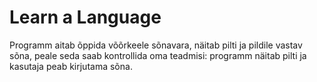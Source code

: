 # Learn a Language
 
Programm aitab õppida võõrkeele sõnavara, näitab pilti ja pildile vastav sõna, peale seda saab kontrollida oma teadmisi: programm näitab pilti ja kasutaja peab kirjutama sõna.
